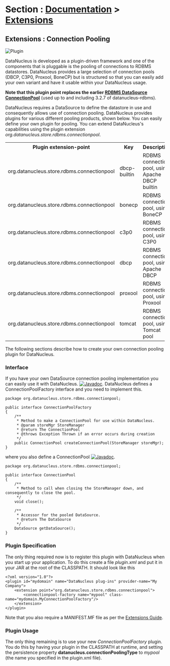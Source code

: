 <head><title>Extensions : Connection Pooling</title></head>

# Section : [Documentation](../index.html) > [Extensions](index.html)

## Extensions : Connection Pooling
![Plugin](../../images/nucleus_plugin.gif)

DataNucleus is developed as a plugin-driven framework and one of the components that is 
pluggable is the pooling of connections to RDBMS datastores. DataNucleus provides a large selection
of connection pools (DBCP, C3P0, Proxool, BoneCP) but is structured so that you can easily add your 
own variant and have it usable within your DataNucleus usage.

__Note that this plugin point replaces the earlier [RDBMS DataSource ConnectionPool](rdbms_datasource.html)__ (used up to and including 3.2.7 of datanucleus-rdbms).

DataNucleus requires a DataSource to define the datastore in use and consequently allows use of 
connection pooling. DataNucleus provides plugins for various different pooling products, shown below. 
You can easily define your own plugin for pooling. You can extend DataNucleus's capabilities 
using the plugin extension _org.datanucleus.store.rdbms.connectionpool_.

<table>
    <tr>
        <th>Plugin extension-point</th>
        <th>Key</th>
        <th>Description</th>
        <th width="80">Location</th>
    </tr>
    <tr>
        <td>org.datanucleus.store.rdbms.connectionpool</td>
        <td>dbcp-builtin</td>
        <td>RDBMS connection pool, using Apache DBCP builtin</td>
        <td>datanucleus-rdbms</td>
    </tr>
    <tr>
        <td>org.datanucleus.store.rdbms.connectionpool</td>
        <td>bonecp</td>
        <td>RDBMS connection pool, using BoneCP</td>
        <td>datanucleus-rdbms</td>
    </tr>
    <tr>
        <td>org.datanucleus.store.rdbms.connectionpool</td>
        <td>c3p0</td>
        <td>RDBMS connection pool, using C3P0</td>
        <td>datanucleus-rdbms</td>
    </tr>
    <tr>
        <td>org.datanucleus.store.rdbms.connectionpool</td>
        <td>dbcp</td>
        <td>RDBMS connection pool, using Apache DBCP</td>
        <td>datanucleus-rdbms</td>
    </tr>
    <tr>
        <td>org.datanucleus.store.rdbms.connectionpool</td>
        <td>proxool</td>
        <td>RDBMS connection pool, using Proxool</td>
        <td>datanucleus-rdbms</td>
    </tr>
    <tr>
        <td>org.datanucleus.store.rdbms.connectionpool</td>
        <td>tomcat</td>
        <td>RDBMS connection pool, using Tomcat pool</td>
        <td>datanucleus-rdbms</td>
    </tr>
</table>

The following sections describe how to create your own connection pooling plugin for DataNucleus.

### Interface

If you have your own DataSource connection pooling implementation you can easily use it with DataNucleus.
[![Javadoc](../../images/javadoc.gif)](http://www.datanucleus.org/javadocs/store.rdbms/latest/org/datanucleus/store/rdbms/connectionpool/ConnectionPoolFactory.html).
DataNucleus defines a ConnectionPoolFactory interface and you need to implement this.


	package org.datanucleus.store.rdbms.connectionpool;
	
	public interface ConnectionPoolFactory
	{
	    /**
    	 * Method to make a ConnectionPool for use within DataNucleus.
    	 * @param storeMgr StoreManager
    	 * @return The ConnectionPool
    	 * @throws Exception Thrown if an error occurs during creation
    	 */
    	public ConnectionPool createConnectionPool(StoreManager storeMgr);
	}

where you also define a ConnectionPool
[![Javadoc](../../images/javadoc.gif)](http://www.datanucleus.org/javadocs/store.rdbms/latest/org/datanucleus/store/rdbms/connectionpool/ConnectionPool.html).


	package org.datanucleus.store.rdbms.connectionpool;
	
	public interface ConnectionPool
	{
	    /**
    	 * Method to call when closing the StoreManager down, and consequently to close the pool.
    	 */
    	void close();
	
    	/**
    	 * Accessor for the pooled DataSource.
    	 * @return The DataSource
    	 */
    	DataSource getDataSource();
	}

### Plugin Specification

The only thing required now is to register this plugin with DataNucleus when you start up your application.
To do this create a file _plugin.xml_ and put it in your JAR at the root of the CLASSPATH. It should look like this

	<?xml version="1.0"?>
	<plugin id="mydomain" name="DataNucleus plug-ins" provider-name="My Company">
    	<extension point="org.datanucleus.store.rdbms.connectionpool">
        	<connectionpool-factory name="mypool" class-name="mydomain.MyConnectionPoolFactory"/>
    	</extension>
	</plugin>

Note that you also require a MANIFEST.MF file as per the [Extensions Guide](index.html).

### Plugin Usage

The only thing remaining is to use your new _ConnectionPoolFactory_ plugin. You do this by having your plugin in the CLASSPATH at runtime, 
and setting the persistence property __datanucleus.connectionPoolingType__ to _mypool_ (the name you specified in the plugin.xml file).

